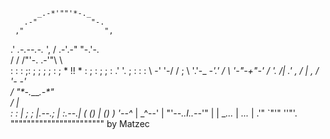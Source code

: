           _.-*'""'*-._
       .-"            "-.
     ,"                  ",
   .'      _.-.--.-._      ',
  /     .-'.-"    "-.'-.     \
 /     /  /"'-.  .-'"\  \     \
:     :  :     ;:     ;  ;     ;
;     :  ; *   !! *   :  ;     :
;      ; :   .'  '.   ; :      :
:       \ \-'      '-/ /       ;
 \       '.'-_    _-'.'       /
  \        '*-"-+"-*'        /
   '.          /|          .'
     *,       / |        ,*
     / '-_            _-'  \
    /     "*-.____.-*"      \
   /            |            \
  :    :        |        ;    ;
  |.--.;        |        :.--.|
  (   ()        |        ()   )
   '--^_        |        _^--'
      | "'*--.._I_..--*'" |
      | __..._  | _..._   |
     .'"      `"'"     ''"'.
     """""""""""""""""""""""
            by Matzec